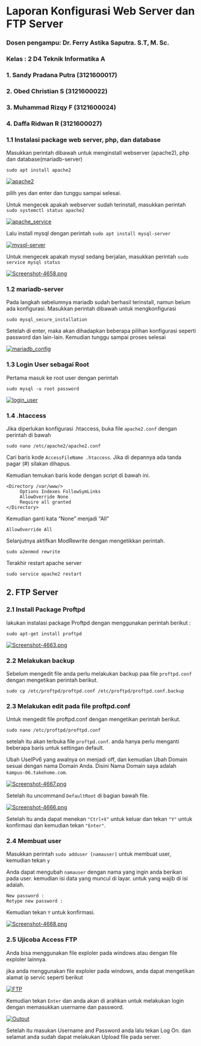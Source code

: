 # Laporan Konfigurasi Web Server dan FTP Server

### Dosen pengampu: Dr. Ferry Astika Saputra. S.T, M. Sc.

### Kelas : 2 D4 Teknik Informatika A

### 1. Sandy Pradana Putra (3121600017)

### 2. Obed Christian S (3121600022)

### 3. Muhammad Rizqy F (3121600024)

### 4. Daffa Ridwan R (3121600027)

### 1.1 Instalasi package web server, php, dan database

Masukkan perintah dibawah untuk menginstall webserver (apache2), php dan database(mariadb-server)

```console
sudo apt install apache2
```

[![apache2](https://i.postimg.cc/SQdWL41J/Screenshot-4653.png)](https://postimg.cc/XXZG3Rbb)

pilih yes dan enter dan tunggu sampai selesai.

Untuk mengecek apakah webserver sudah terinstall, masukkan perintah `sudo systemctl status apache2`

[![apache_service](https://i.postimg.cc/zXVhySgk/Screenshot-4655.png)](https://postimg.cc/fJQyFd53)

Lalu install mysql dengan perintah `sudo apt install mysql-server`

[![mysql-server](https://i.postimg.cc/mDBX46hj/Screenshot-4656.png)](https://postimg.cc/KKprrfP3)

Untuk mengecek apakah mysql sedang berjalan, masukkan perintah `sudo service mysql status`

[![Screenshot-4658.png](https://i.postimg.cc/50gP2qCV/Screenshot-4658.png)](https://postimg.cc/2bqdHWGc)

### 1.2 mariadb-server

Pada langkah sebelumnya mariadb sudah berhasil terinstall, namun belum ada konfigurasi. Masukkan perintah dibawah untuk mengkonfigurasi

```console
sudo mysql_secure_installation
```

Setelah di enter, maka akan dihadapkan beberapa pilihan konfigurasi seperti password dan lain-lain. Kemudian tunggu sampai proses selesai

[![mariadb_config](https://i.postimg.cc/g2d5KJHr/Screenshot-4660.png)](https://postimg.cc/2Vc2kCJf)

### 1.3 Login User sebagai Root

Pertama masuk ke root user dengan perintah

```console
sudo mysql -u root password
```

[![login_user](https://i.postimg.cc/rF9cTSD8/Screenshot-4661.png)](https://postimg.cc/RNq2QJ18)

### 1.4 .htaccess

Jika diperlukan konfigurasi .htaccess, buka file `apache2.conf` dengan perintah di bawah

```console
sudo nano /etc/apache2/apache2.conf
```

Cari baris kode `AccessFileName .htaccess`. Jika di depannya ada tanda pagar (#) silakan dihapus.

Kemudian temukan baris kode dengan script di bawah ini.

```console
<Directory /var/www/>
     Options Indexes FollowSymLinks
     AllowOverride None
     Require all granted
</Directory>
```

Kemudian ganti kata “None” menjadi “All”

`AllowOverride All`

Selanjutnya aktifkan ModRewrite dengan mengetikkan perintah.

```console
sudo a2enmod rewrite
```

Terakhir restart apache server

```console
sudo service apache2 restart
```

## 2. FTP Server

### 2.1 Install Package Proftpd

lakukan instalasi package Proftpd dengan menggunakan perintah berikut :

```console
sudo apt-get install proftpd
```

[![Screenshot-4663.png](https://i.postimg.cc/jSKY2vWW/Screenshot-4663.png)](https://postimg.cc/bs6BFx98)

### 2.2 Melakukan backup

Sebelum mengedit file anda perlu melakukan backup paa file `proftpd.conf` dengan mengetikan perintah berikut.

```console
sudo cp /etc/proftpd/proftpd.conf /etc/proftpd/proftpd.conf.backup
```

### 2.3 Melakukan edit pada file proftpd.conf

Untuk mengedit file proftpd.conf dengan mengetikan perintah berikut.

```console
sudo nano /etc/proftpd/proftpd.conf
```

setelah itu akan terbuka file `proftpd.conf`. anda hanya perlu menganti beberapa baris untuk settingan default.

Ubah UseIPv6 yang awalnya on menjadi off, dan kemudian Ubah Domain sesuai dengan nama Domain Anda. Disini Nama Domain saya adalah `kampus-06.takehome.com`.

[![Screenshot-4667.png](https://i.postimg.cc/7ZXd648c/Screenshot-4667.png)](https://postimg.cc/K1kJqdYr)

Setelah itu uncommand `DefaultRoot` di bagian bawah file.

[![Screenshot-4666.png](https://i.postimg.cc/pdpGLnBh/Screenshot-4666.png)](https://postimg.cc/FfXgPz8N)

Setelah itu anda dapat menekan `"Ctrl+X"` untuk keluar dan tekan `"Y"` untuk konfirmasi dan kemudian tekan `"Enter"`.

### 2.4 Membuat user

Masukkan perintah `sudo adduser [namauser]` untuk membuat user, kemudian tekan `y`

Anda dapat mengubah `namauser` dengan nama yang ingin anda berikan pada user. kemudian isi data yang muncul di layar. untuk yang wajib di isi adalah.

```console
New password :
Retype new password :
```

Kemudian tekan `Y` untuk konfirmasi.

[![Screenshot-4668.png](https://i.postimg.cc/bwsVzB8H/Screenshot-4668.png)](https://postimg.cc/MnJm5tnv)

### 2.5 Ujicoba Access FTP

Anda bisa menggunakan file exploler pada windows atau dengan file exploler lainnya.

jika anda menggunakan file exploler pada windows, anda dapat mengetikan alamat ip servic seperti berikut

[![FTP](https://i.postimg.cc/bY9BLn3b/Whats-App-Image-2023-04-29-at-10-22-44.jpg)](https://postimg.cc/233GS1p8)

Kemudian tekan `Enter` dan anda akan di arahkan untuk melakukan login dengan memasukkan username dan password.

[![Output](https://i.postimg.cc/bl4Ba4ek/Whats-App-Image-2023-04-29-at-10-45-23.jpg)](https://postimg.cc/2d4g4fhr)

Setelah itu masukan Username and Password anda lalu tekan Log On. dan selamat anda sudah dapat melakukan Upload file pada server.
